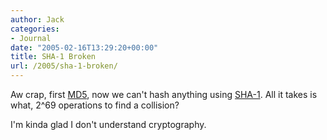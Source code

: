 ```yaml
---
author: Jack
categories:
- Journal
date: "2005-02-16T13:29:20+00:00"
title: SHA-1 Broken
url: /2005/sha-1-broken/
---
```


Aw crap, first [MD5][1], now we can't hash anything using [SHA-1][2]. All it takes is what, 2^69 operations to find a collision?

I'm kinda glad I don't understand cryptography.

 [1]: http://www.x-ways.net/md5collision.html
 [2]: http://www.schneier.com/blog/archives/2005/02/sha1_broken.html